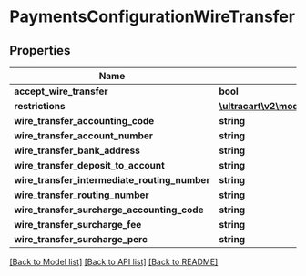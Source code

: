 # PaymentsConfigurationWireTransfer

## Properties
Name | Type | Description | Notes
------------ | ------------- | ------------- | -------------
**accept_wire_transfer** | **bool** |  | [optional] 
**restrictions** | [**\ultracart\v2\models\PaymentsConfigurationRestrictions**](PaymentsConfigurationRestrictions.md) |  | [optional] 
**wire_transfer_accounting_code** | **string** |  | [optional] 
**wire_transfer_account_number** | **string** |  | [optional] 
**wire_transfer_bank_address** | **string** |  | [optional] 
**wire_transfer_deposit_to_account** | **string** |  | [optional] 
**wire_transfer_intermediate_routing_number** | **string** |  | [optional] 
**wire_transfer_routing_number** | **string** |  | [optional] 
**wire_transfer_surcharge_accounting_code** | **string** |  | [optional] 
**wire_transfer_surcharge_fee** | **string** |  | [optional] 
**wire_transfer_surcharge_perc** | **string** |  | [optional] 

[[Back to Model list]](../README.md#documentation-for-models) [[Back to API list]](../README.md#documentation-for-api-endpoints) [[Back to README]](../README.md)


